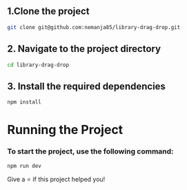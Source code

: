 

## 1.Clone the project

```sh
git clone git@github.com:nemanja85/library-drag-drop.git
```
## 2. Navigate to the project directory

```sh
cd library-drag-drop
```

## 3. Install the required dependencies

```sh
npm install
```

# Running the Project
### To start the project, use the following command:

```sh
npm run dev
```

Give a ⭐️ if this project helped you!
